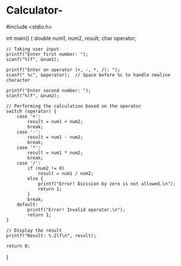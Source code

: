 # Calculator-
#include <stdio.h>

int main() {
    double num1, num2, result;
    char operator;

    // Taking user input
    printf("Enter first number: ");
    scanf("%lf", &num1);

    printf("Enter an operator (+, -, *, /): ");
    scanf(" %c", &operator);  // Space before %c to handle newline character

    printf("Enter second number: ");
    scanf("%lf", &num2);

    // Performing the calculation based on the operator
    switch (operator) {
        case '+':
            result = num1 + num2;
            break;
        case '-':
            result = num1 - num2;
            break;
        case '*':
            result = num1 * num2;
            break;
        case '/':
            if (num2 != 0)
                result = num1 / num2;
            else {
                printf("Error! Division by zero is not allowed.\n");
                return 1;
            }
            break;
        default:
            printf("Error! Invalid operator.\n");
            return 1;
    }

    // Display the result
    printf("Result: %.2lf\n", result);
    
    return 0;
}
